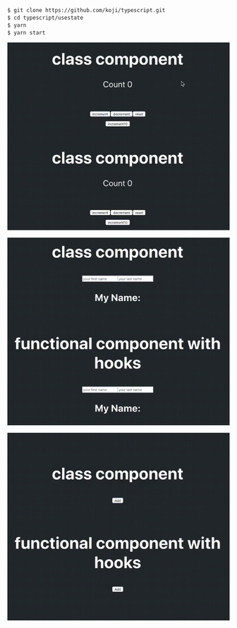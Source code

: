 ```zsh
$ git clone https://github.com/koji/typescript.git
$ cd typescript/usestate
$ yarn
$ yarn start
```

![counter](./gif/resize_counter.gif)

![object](./gif/resize_object.gif)

![array](./gif/resize_array.gif)